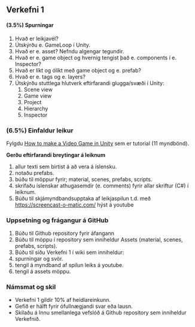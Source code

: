 ## Verkefni 1

#### (3.5%) Spurningar 
1. Hvað er leikjavél?
1. Útskýrðu e. GameLoop í Unity. 
1. Hvað er e. asset? Nefndu algengar tegundir.
1. Hvað er e. game object og hvernig tengist það e. components í e. Inspector?
1. Hvað er líkt og ólíkt með game object og e. prefab? 
1. Hvað er e. tags og e. layers? 
1. Útskýrðu stuttlega hlutverk eftirfarandi glugga/svæði í Unity: 
   1. Scene view 
   1. Game view 
   1. Project 
   1. Hierarchy 
   1. Inspector 

### (6.5%) Einfaldur leikur
Fylgdu [How to make a Video Game in Unity](https://www.youtube.com/playlist?list=PLPV2KyIb3jR53Jce9hP7G5xC4O9AgnOuL)
sem er tutorial (11 myndbönd).<br>

**Gerðu eftirfarandi breytingar á leiknum**
1. allur texti sem birtist á að vera á íslensku.
1. notaðu prefabs.
1. búðu til möppur fyrir; material, scenes, prefabs, scripts.
1. skrifaðu íslenskar athugasemdir (e. comments) fyrir allar skriftur (C#) í leiknum.
1. Búðu til skjámyndbandsupptaka af leikjaspilun t.d. með https://screencast-o-matic.com/ hýst á youtube 

### Uppsetning og frágangur á GitHub

1. Búðu til Github repository fyrir áfangann 
1. Búðu til möppu í repository sem inniheldur Assets (material, scenes, prefabs, scripts).
1. Búðu til síðu Verkefni 1 í wiki sem inniheldur:
  1. spurningar og svör.
  1. tengil á myndband af spilun leiks á youtube.
  1. tengil á assets möppu.
 

### Námsmat og skil
* Verkefni 1 gildir 10% af heidlareinkunn.
* Gefið er hálft fyrir ófullnægjandi svar eða lausn.
* Skilaðu á Innu smellanlega vefslóð á Github repository sem inniheldur Verkefnið.
